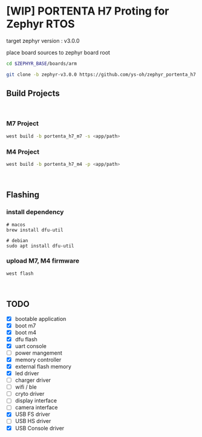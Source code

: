 # [WIP] PORTENTA H7 Proting for Zephyr RTOS 

target zephyr version : v3.0.0

place board sources to zephyr board root
```bash
cd $ZEPHYR_BASE/boards/arm

git clone -b zephyr-v3.0.0 https://github.com/ys-oh/zephyr_portenta_h7.git
```

## Build Projects
<br>

### M7 Project
```bash
west build -b portenta_h7_m7 -s <app/path>
```

### M4 Project
```bash
west build -b portenta_h7_m4 -p <app/path>
```
<br>

## Flashing

### install dependency
```
# macos
brew install dfu-util

# debian
sudo apt install dfu-util
```

### upload M7, M4 firmware
```bash
west flash
```
<br>

## TODO

- [X] bootable application
- [X] boot m7 
- [X] boot m4
- [X] dfu flash
- [X] uart console
- [ ] power mangement
- [X] memory controller
- [X] external flash memory 
- [X] led driver
- [ ] charger driver
- [ ] wifi / ble
- [ ] cryto driver
- [ ] display interface
- [ ] camera interface
- [X] USB FS driver
- [ ] USB HS driver
- [X] USB Console driver

<br>
